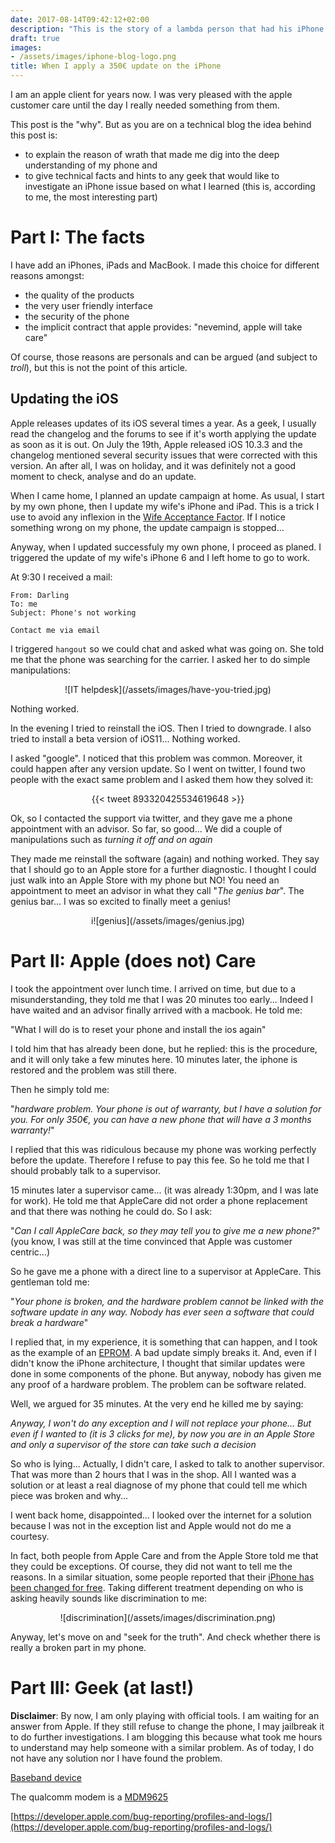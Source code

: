 ```yaml
---
date: 2017-08-14T09:42:12+02:00
description: "This is the story of a lambda person that had his iPhone broken after an update... And then the story of a geek, who has been told that he needed to pay 350€ for a replacement, based on assumptions and lies."
draft: true
images:
- /assets/images/iphone-blog-logo.png
title: When I apply a 350€ update on the iPhone
---
```


I am an apple client for years now. I was very pleased with the apple customer care until the day I really needed something from them.

This post is the "why". But as you are on a technical blog the idea behind this post is:

* to explain the reason of wrath that made me dig into the deep understanding of my phone and
* to give technical facts and hints to any geek that would like to investigate an iPhone issue based on what I learned (this is, according to me, the most interesting part)

# Part I:  The facts

I have add an iPhones, iPads and MacBook. I made this choice for different reasons amongst:

* the quality of the products
* the very user friendly interface
* the security of the phone
* the implicit contract that apple provides: "nevemind, apple will take care"

Of course, those reasons are personals and can be argued (and subject to _troll_), but this is not the point of this article.

## Updating the iOS

Apple releases updates of its iOS several times a year. As a geek, I usually read the changelog and the forums to see if it's worth applying the update as soon as it is out.
On July the 19th, Apple released iOS 10.3.3 and the changelog mentioned several security issues that were corrected with this version.
An after all, I was on holiday, and it was definitely not a good moment to check, analyse and do an update.

When I came home, I planned an update campaign at home. As usual, I start by my own phone, then I update my wife's iPhone and iPad.
This is a trick I use to avoid any inflexion in the [Wife Acceptance Factor](https://en.wikipedia.org/wiki/Wife_acceptance_factor). 
If I notice something wrong on my phone, the update campaign is stopped...

Anyway, when I updated successfuly my own phone, I proceed as planed.
I triggered the update of my wife's iPhone 6 and I left home to go to work.

At 9:30 I received a mail:

```
From: Darling
To: me 
Subject: Phone's not working

Contact me via email
```

I triggered `hangout` so we could chat and asked what was going on. She told me that the phone was searching for the carrier.
I asked her to do simple manipulations:

<center>
![IT helpdesk](/assets/images/have-you-tried.jpg)
</center>

Nothing worked.

In the evening I tried to reinstall the iOS. Then I tried to downgrade. I also tried to install a beta version of iOS11... Nothing worked.

I asked "google". I noticed that this problem was common. Moreover, it could happen after any version update. 
So I went on twitter, I found two people with the exact same problem and I asked them how they solved it:

<center>
{{< tweet 893320425534619648 >}}
</center>

Ok, so I contacted the support via twitter, and they gave me a phone appointment with an advisor. So far, so good...
We did a couple of manipulations such as _turning it off and on again_ 

They made me reinstall the software (again) and nothing worked. They say that I should go to an Apple store for a further diagnostic. I thought I could just walk into an Apple Store with my phone but NO! You need an appointment to meet an advisor in what they call "_The genius bar_". The genius bar... I was so excited to finally meet a genius!

<center>
i![genius](/assets/images/genius.jpg)
</center>

# Part II: Apple (does not) Care

I took the appointment over lunch time. I arrived on time, but due to a misunderstanding, they told me that I was 20 minutes too early... Indeed I have waited and an advisor finally arrived with a macbook. He told me:

"What I will do is to reset your phone and install the ios again"

I told him that has already been done, but he replied: this is the procedure, and it will only take a few minutes here.
10 minutes later, the iphone is restored and the problem was still there.

Then he simply told me:

"_hardware problem. Your phone is out of warranty, but I have a solution for you. For only 350€, you can have a new phone that will have a 3 months warranty!_"

I replied that this was ridiculous because my phone was working perfectly before the update. Therefore I refuse to pay this fee. So he told me that I should probably talk to a supervisor. 

15 minutes later a supervisor came... (it was already 1:30pm, and I was late for work).
He told me that AppleCare did not order a phone replacement and that there was nothing he could do. So I ask:

"_Can I call AppleCare back, so they may tell you to give me a new phone?_" (you know, I was still at the time convinced that Apple was customer centric...)

So he gave me a phone with a direct line to a supervisor at AppleCare.  This gentleman told me: 

"_Your phone is broken, and the hardware problem cannot be linked with the software update in any way. Nobody has ever seen a software that could break a hardware_"

I replied that, in my experience, it is something that can happen, and I took as the example of an [EPROM](https://en.wikipedia.org/wiki/EPROM). A bad update simply breaks it. And, even if I didn't know the iPhone architecture, I thought that similar updates were done in some components of the phone.
But anyway, nobody has given me any proof of a hardware problem. The problem can be software related.

Well, we argued for 35 minutes. At the very end he killed me by saying:

_Anyway, I won't do any exception and I will not replace your phone... But even if I wanted to (it is 3 clicks for me), by now you are in an Apple Store and only a supervisor of the store can take such a decision_

So who is lying... Actually, I didn't care, I asked to talk to another supervisor. That was more than 2 hours that I was in the shop. All I wanted was a solution or at least a real diagnose of my phone that could tell me which piece was broken and why...

I went back home, disappointed... I looked over the internet for a solution because I was not in the exception list and Apple would not do me a courtesy. 

In fact, both people from Apple Care and from the Apple Store told me that they could be exceptions. Of course, they did not want to tell me the reasons.
In a similar situation, some people reported that their [iPhone has been changed for free](https://discussions.apple.com/message/31836225#message31836225). Taking different treatment depending on who is asking heavily sounds like discrimination to me: 

<center>
![discrimination](/assets/images/discrimination.png)
</center>

Anyway, let's move on and "seek for the truth". And check whether there is really a broken part in my phone.

# Part III: Geek (at last!)

__Disclaimer__: By now, I am only playing with official tools. I am waiting for an answer from Apple. If they still refuse to change the phone, I may jailbreak it to do further investigations. I am blogging this because what took me hours to understand may help someone with a similar problem. As of today, I do not have any solution nor I have found the problem.

[Baseband device](https://www.theiphonewiki.com/wiki/Baseband_Device)

The qualcomm modem is a [MDM9625](https://www.theiphonewiki.com/wiki/MDM9635)

[https://developer.apple.com/bug-reporting/profiles-and-logs/](https://developer.apple.com/bug-reporting/profiles-and-logs/)

